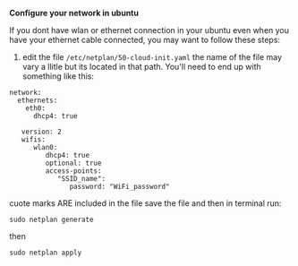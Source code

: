 **Configure your network in ubuntu**

If you dont have wlan or ethernet connection in your ubuntu even when you have your ethernet cable connected, you may want to follow these steps:

1.  edit the file ```/etc/netplan/50-cloud-init.yaml``` the name of the file may vary a llitle but its located in that path.
   You'll need to end up with something like this:
```
network:
  ethernets:
    eth0:
      dhcp4: true

   version: 2
   wifis:
      wlan0:
         dhcp4: true
         optional: true
         access-points:
            "SSID_name":
               password: "WiFi_password"
```
cuote marks ARE included in the file
save the file and then in terminal run:
```
sudo netplan generate
```
then 
```
sudo netplan apply
```
